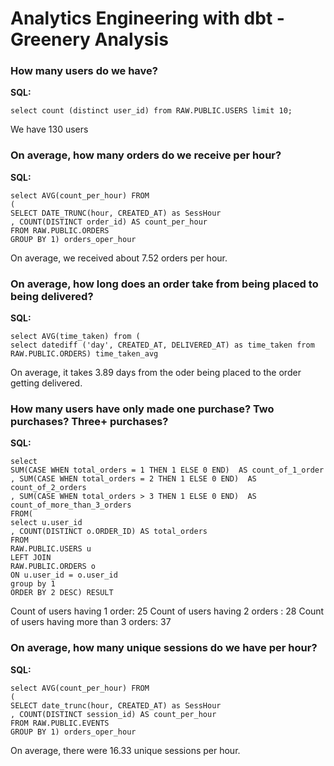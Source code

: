 # Analytics Engineering with dbt - Greenery Analysis

### How many users do we have?

**SQL:**
```
select count (distinct user_id) from RAW.PUBLIC.USERS limit 10;
```
We have 130 users

### On average, how many orders do we receive per hour?

**SQL:**
```
select AVG(count_per_hour) FROM 
(
SELECT DATE_TRUNC(hour, CREATED_AT) as SessHour
, COUNT(DISTINCT order_id) AS count_per_hour
FROM RAW.PUBLIC.ORDERS
GROUP BY 1) orders_oper_hour
```
On average, we received about 7.52 orders per hour. 

### On average, how long does an order take from being placed to being delivered?

**SQL:**
```
select AVG(time_taken) from (
select datediff ('day', CREATED_AT, DELIVERED_AT) as time_taken from RAW.PUBLIC.ORDERS) time_taken_avg
```
On average, it takes 3.89 days from the oder being placed to the order getting delivered. 

### How many users have only made one purchase? Two purchases? Three+ purchases?

**SQL:**
```
select 
SUM(CASE WHEN total_orders = 1 THEN 1 ELSE 0 END)  AS count_of_1_order
, SUM(CASE WHEN total_orders = 2 THEN 1 ELSE 0 END)  AS count_of_2_orders
, SUM(CASE WHEN total_orders > 3 THEN 1 ELSE 0 END)  AS count_of_more_than_3_orders
FROM(
select u.user_id
, COUNT(DISTINCT o.ORDER_ID) AS total_orders
FROM 
RAW.PUBLIC.USERS u 
LEFT JOIN 
RAW.PUBLIC.ORDERS o 
ON u.user_id = o.user_id
group by 1
ORDER BY 2 DESC) RESULT 
```

Count of users having 1 order: 25
Count of users having 2 orders : 28
Count of users having more than 3 orders: 37

### On average, how many unique sessions do we have per hour?

**SQL:**
```
select AVG(count_per_hour) FROM 
(
SELECT date_trunc(hour, CREATED_AT) as SessHour
, COUNT(DISTINCT session_id) AS count_per_hour
FROM RAW.PUBLIC.EVENTS
GROUP BY 1) orders_oper_hour
```

On average, there were 16.33 unique sessions per hour. 
